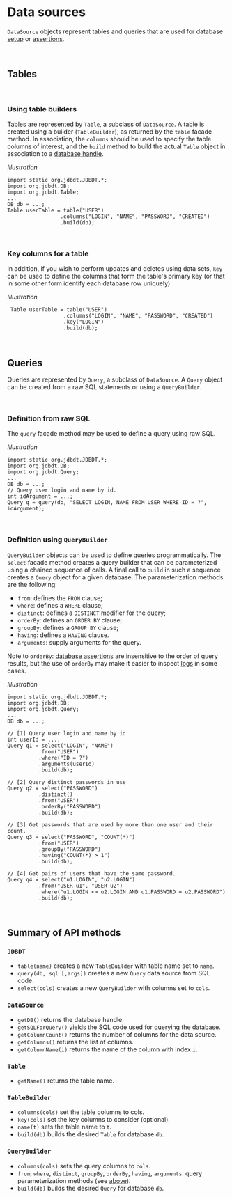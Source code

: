 
# Data sources

`DataSource` objects represent tables and queries that are used for database 
 [setup](DBSetup.html) or [assertions](DBAssertions.html).
 
&nbsp; <a name="Table"></a>
## Tables

&nbsp; <a name="Table_Builder"></a>
### Using table builders

Tables are represented by `Table`, a subclass of `DataSource`. A table is created
using a builder (`TableBuilder`), as returned by the `table` facade method.
In association, the `columns` should be used to specify the table columns of interest,
and the `build` method to build the actual `Table` object in association to a [database handle](DB.html).

*Illustration*

    import static org.jdbdt.JDBDT.*;
    import org.jdbdt.DB;
    import org.jdbdt.Table;
    ...
    DB db = ...;
    Table userTable = table("USER")
	                 .columns("LOGIN", "NAME", "PASSWORD", "CREATED")
	                 .build(db);

&nbsp; <a name="Table_Key"></a>
### Key columns for a table
In addition, if you wish to perform updates and deletes using data sets, `key` can be used to define the columns that form 
the table's primary key (or that in some other form identify each database row uniquely) 

*Illustration*

     Table userTable = table("USER")
	                  .columns("LOGIN", "NAME", "PASSWORD", "CREATED")
	                  .key("LOGIN")
	                  .build(db);

&nbsp; <a name="Query"></a>
## Queries

Queries are represented by `Query`, a subclass of `DataSource`. 
A `Query` object can be created from a raw SQL statements or using a `QueryBuilder`.    
           
&nbsp; <a name="RawQuery"></a>
### Definition from raw SQL 

The `query` facade method may be used to define a query using raw SQL.
 
 *Illustration*
        
    import static org.jdbdt.JDBDT.*;
    import org.jdbdt.DB;
    import org.jdbdt.Query;
    ...
    DB db = ...;
    // Query user login and name by id.
    int idArgument = ...;
    Query q = query(db, "SELECT LOGIN, NAME FROM USER WHERE ID = ?", idArgument);

&nbsp; <a name="QueryBuilder"></a>
### Definition using `QueryBuilder`

`QueryBuilder` objects can be used to define queries programmatically.
The `select` facade method creates a query builder that can be parameterized
using a chained sequence of calls. A final call to `build` in 
such a sequence creates a `Query` object for a given database. 
The parameterization methods are the following:

* `from`: defines the `FROM` clause;
* `where`: defines a `WHERE` clause; 
* `distinct`: defines a `DISTINCT` modifier for the query;
* `orderBy`: defines an `ORDER BY` clause;
* `groupBy`: defines  a `GROUP BY` clause;
* `having`: defines a `HAVING` clause.
* `arguments`: supply arguments for the query.

Note to `orderBy`: [database assertions](DBAssertions.html) are insensitive 
to the order of query results, but the use of `orderBy` may make it easier to inspect
[logs](Logs.html) in some cases.

*Illustration*

    import static org.jdbdt.JDBDT.*;
    import org.jdbdt.DB;
    import org.jdbdt.Query;
    ...
    DB db = ...;
    
    // [1] Query user login and name by id 
    int userId = ...;
    Query q1 = select("LOGIN", "NAME")
              .from("USER")
              .where("ID = ?")
              .arguments(userId)
              .build(db);
              
    // [2] Query distinct passwords in use
    Query q2 = select("PASSWORD")
              .distinct()
              .from("USER")
              .orderBy("PASSWORD")
              .build(db);
              
    // [3] Get passwords that are used by more than one user and their count.
    Query q3 = select("PASSWORD", "COUNT(*)")
              .from("USER")
              .groupBy("PASSWORD")
              .having("COUNT(*) > 1")
              .build(db);
              
    // [4] Get pairs of users that have the same password.
    Query q4 = select("u1.LOGIN", "u2.LOGIN")
              .from("USER u1", "USER u2")
              .where("u1.LOGIN <> u2.LOGIN AND u1.PASSWORD = u2.PASSWORD")
              .build(db);
              
&nbsp; <a name="SummaryOfMethods"></a>
## Summary of API methods

### `JDBDT`

* `table(name)` creates a new `TableBuilder` with table name set to `name`.
* `query(db, sql [,args])` creates a new `Query` data source from SQL code.
* `select(cols)` creates a new `QueryBuilder` with columns set to `cols`.

### `DataSource`

* `getDB()` returns the database handle.
* `getSQLForQuery()` yields the SQL code used for querying the database.
* `getColumnCount()` returns the number of columns for the data source.
* `getColumns()` returns the list of columns.
* `getColumnName(i)` returns the name of the column with index `i`. 

### `Table` 

* `getName()` returns the table name.

### `TableBuilder`


* `columns(cols)` set the table columns to cols.
* `key(cols)` set the key columns to consider (optional).
* `name(t)` sets the table name to `t`.
* `build(db)` builds the desired `Table` for database `db`.

### `QueryBuilder`

* `columns(cols)` sets the query columns to `cols`.
* `from`, `where`, `distinct`, `groupBy`, `orderBy`, `having`, `arguments`: query parameterization methods (see [above](DataSources.html#QueryBuilder)).
* `build(db)` builds the desired `Query` for database `db`.


